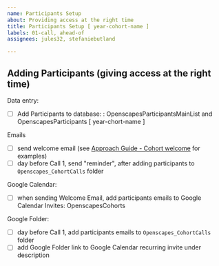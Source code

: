 ```yaml
---
name: Participants Setup
about: Providing access at the right time
title: Participants Setup [ year-cohort-name ]
labels: 01-call, ahead-of
assignees: jules32, stefaniebutland

---
```


## Adding Participants (giving access at the right time)

Data entry:
-   [ ] Add Participants to database: : OpenscapesParticipantsMainList and OpenscapesParticipants [ year-chort-name ]

Emails
-   [ ] send welcome email (see [Approach Guide - Cohort welcome](https://openscapes.github.io/approach-guide/champions/pre-cohort-engage.html#cohort-welcome) for examples)
-   [ ] day before Call 1, send "reminder", after adding participants to `Openscapes_CohortCalls` folder

Google Calendar:
-   [ ] when sending Welcome Email, add participants emails to Google Calendar Invites: OpenscapesCohorts

Google Folder:
-   [ ] day before Call 1, add participants emails to `Openscapes_CohortCalls` folder
-   [ ] add  Google Folder link to Google Calendar recurring invite under description
